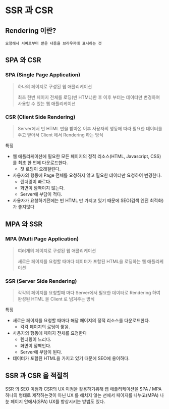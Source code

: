 # SSR 과 CSR

## Rendering 이란?

    요청해서 서버로부터 받은 내용을 브라우저에 표시하는 것

## SPA 와 CSR

### SPA (Single Page Application)

> 하나의 페이지로 구성된 웹 애플리케이션
>
> 최초 한번 페이지 전체를 로딩(빈 HTML)한 후 이후 부터는 데이터만 변경하여 사용할 수 있는 웹 애플리케이션

### CSR (Client Side Rendering)

> Server에서 빈 HTML 만을 받아온 이후 사용자의 행동에 따라 필요한 데이터를 주고 받아서 Client 에서 Rendering 하는 방식

특징

- 웹 에플리케이션에 필요한 모든 페이지의 정적 리소스(HTML, Javascript, CSS)를 최초 한 번에 다운로드한다.
  - 첫 로딩이 오래걸린다.
- 사용자의 행동에 Page 전체를 요청하지 않고 필요한 데이터만 요청하여 변경한다.
  - 렌더링이 빠르다.
  - 화면이 깜빡이지 않는다.
  - Server에 부담이 적다.
- 사용자가 요청하기전에는 빈 HTML 만 가지고 있기 때문에 SEO(검색 엔진 최적화)가 좋지않다

## MPA 와 SSR

### MPA (Multi Page Application)

> 여러개의 페이지로 구성된 웹 애플리케이션
>
> 새로운 페이지를 요청할 때마다 데이터가 포함된 HTML을 로딩하는 웹 애플리케이션

### SSR (Server Side Rendering)

> 각각의 페이지를 요청할때 마다 Server에서 필요한 데이터로 Rendering 하여 완성된 HTML 을 Client 로 넘겨주는 방식

특징

- 새로운 페이지를 요청할 때마다 해당 페이지의 정적 리소스를 다운로드한다.
  - 각각 페이지의 로딩이 짧음.
- 사용자의 행동에 페이지 전체를 요청한다
  - 렌더링이 느리다.
  - 화면이 깜빡인다.
  - Server에 부담이 된다.
- 데이터가 포함된 HTML을 가지고 있기 때문에 SEO에 용이하다.

## SSR 과 CSR 을 적절히

SSR 의 SEO 이점과 CSR의 UX 이점을 활용하기위해 웹 애플리케이션을 SPA / MPA 하나의 형태로 제작하는것이 아닌 UX 를 해치지 않는 선에서 페이지를 나누고(MPA) 나눈 페이지 안에서(SPA) UX를 향상시키는 방법도 있다.
